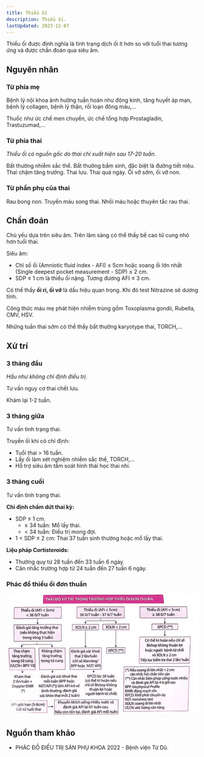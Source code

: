 ```yaml
---
title: Thiểu ối
description: Thiểu ối.
lastUpdated: 2023-12-07
---
```


Thiểu ối được định nghĩa là tình trạng dịch ối ít hơn so với tuổi thai tương ứng và được chẩn đoán qua siêu âm.

## Nguyên nhân

### Từ phía mẹ

Bệnh lý nội khoa ảnh hưởng tuần hoàn như động kinh, tăng huyết áp mạn, bệnh lý collagen, bệnh lý thận, rối loạn đông máu,...

Thuốc như ức chế men chuyển, ức chế tổng hợp Prostagladin, Trastuzumad,...

### Từ phía thai

_Thiểu ối có nguồn gốc do thai chỉ xuất hiện sau 17-20 tuần._

Bất thường nhiễm sắc thể.
Bất thường bẩm sinh, đặc biệt là đường tiết niệu.
Thai chậm tăng trưởng.
Thai lưu.
Thai quá ngày.
Ối vỡ sớm, ối vỡ non.

### Từ phần phụ của thai

Rau bong non.
Truyền máu song thai.
Nhồi máu hoặc thuyên tắc rau thai.

## Chẩn đoán

Chủ yếu dựa trên siêu âm. Trên lâm sàng có thể thấy bề cao tử cung nhỏ hơn tuổi thai.

Siêu âm:

- Chỉ số ối (Amniotic fluid index - AFI) &le; 5cm hoặc xoang ối lớn nhất (Single deepest pocket measurement - SDP) &le; 2 cm.
- SDP &le; 1 cm là thiểu ối nặng. Tương đương AFI &le; 3 cm.

Có thể thấy **ối rỉ, ối vỡ** là dấu hiệu quan trọng. Khi đó test Nitrazine sẽ dương tính.

Công thức máu mẹ phát hiện nhiễm trùng gồm Toxoplasma gondii, Rubella, CMV, HSV.

Những tuần thai sớm có thể thấy bất thường karyotype thai, TORCH,...

## Xử trí

### 3 tháng đầu

_Hầu như không chỉ định điều trị._

Tư vấn nguy cơ thai chết lưu.

Khám lại 1-2 tuần.

### 3 tháng giữa

Tư vấn tình trạng thai.

Truyền ối khi có chỉ định:

- Tuổi thai > 16 tuần.
- Lấy ối làm xét nghiệm nhiễm sắc thể, TORCH,...
- Hỗ trợ siêu âm tầm soát hình thái học thai nhi.

### 3 tháng cuối

Tư vấn tình trạng thai.

**Chỉ định chấm dứt thai kỳ:**

- SDP &le; 1 cm.
  - &ge; 34 tuần: Mổ lấy thai.
  - &lt; 34 tuần: Điều trị mong đợi.
- 1 &lt; SDP &le; 2 cm: Thai 37 tuần sinh thường hoặc mổ lấy thai.

**Liệu pháp Cortisteroids:**

- Thường quy từ 28 tuần đến 33 tuần 6 ngày.
- Cân nhắc trường hợp từ 24 tuần đến 27 tuần 6 ngày.

### Phác đồ thiểu ối đơn thuần

![Phác đồ thiểu ối](../../../assets/benh-hoc-san-khoa/thieu-oi/phac-do-thieu-oi-don-thuan.png)

## Nguồn tham khảo

- PHÁC ĐỒ ĐIỀU TRỊ SẢN PHỤ KHOA 2022 - Bệnh viện Từ Dũ.
